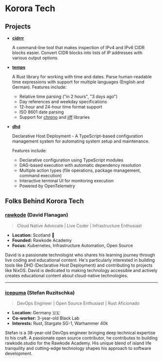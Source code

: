 # Korora Tech

## Projects

- **[cidrrr](https://github.com/korora-tech/cidrrr)**

  A command-line tool that makes inspection of IPv4 and IPv6 CIDR blocks easier. Convert CIDR blocks into lists of IP addresses with various output options.

- **[temps](https://github.com/korora-tech/temps)**

  A Rust library for working with time and dates. Parse human-readable time expressions with support for multiple languages (English and German). Features include:
  - Relative time parsing ("in 2 hours", "3 days ago")
  - Day references and weekday specifications
  - 12-hour and 24-hour time format support
  - ISO 8601 date parsing
  - Support for [chrono](https://crates.io/crates/chrono) and [jiff](https://crates.io/crates/jiff) libraries

- **[dhd](https://github.com/korora-tech/dhd)**

  Declarative Host Deployment - A TypeScript-based configuration management system for automating system setup and maintenance.

  Features include:

  - Declarative configuration using TypeScript modules
  - DAG-based execution with automatic dependency resolution
  - Multiple action types (file operations, package management, command execution)
  - Interactive terminal UI for monitoring execution
  - Powered by OpenTelemetry

## Folks Behind Korora Tech

### [rawkode](https://github.com/rawkode) (David Flanagan)
> Cloud Native Advocate | Live Coder | Infrastructure Enthusiast

- **Location:** Scotland 🏴󠁧󠁢󠁳󠁣󠁴󠁿
- **Founded:** Rawkode Academy
- **Focus:** Kubernetes, Infrastructure Automation, Open Source

David is a passionate technologist who shares his learning journey through live coding and educational content. He's particularly interested in building tools like DHD (Declarative Host Deployment) and contributing to projects like NixOS. David is dedicated to making technology accessible and actively creates educational content about cloud-native technologies.

---

### [icepuma](https://github.com/icepuma) (Stefan Ruzitschka)
> DevOps Engineer | Open Source Enthusiast | Rust Aficionado

- **Location:** Germany 🇩🇪
- **Co-worker:** 3-year-old Black Lab
- **Interests:** Rust, Stargate SG-1, Warhammer 40k

Stefan is a 38-year-old DevOps engineer bringing deep technical expertise to his craft. A passionate open source contributor, he contributes to building rawkode.studio for the Rawkode Academy. His unique blend of island life tranquility and cutting-edge technology shapes his approach to software development.
